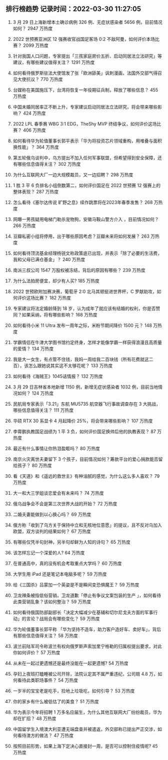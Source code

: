
## 排行榜趋势 记录时间：2022-03-30 11:27:05
  
  1. 3 月 29 日上海新增本土确诊病例 326 例、无症状感染者 5656 例，目前情况如何？ 2947 万热度
    
  2. 2022 世预赛亚洲区 12 强赛收官战国足客场 0:2 不敌阿曼，如何评价本场比赛？ 2099 万热度
    
  3. 针对我国人口问题，专家提出「三孩家庭房价五折、启动同居法立法研究」等建议，有哪些建议值得关注？ 1291 万热度
    
  4. 如何看待俄罗斯驻法大使馆发了张「欧洲舔美」讽刺漫画，法国外交部气得召见大使抗议？ 770 万热度
    
  5. 台媒称在美国施压下，台湾将恢复一年役期征兵制，释放了哪些信息？ 455 万热度
    
  6. 中国未婚同居率正不断上升，专家建议启动同居法立法研究，将会带来哪些影响？ 424 万热度
    
  7. 2022 LPL 春季赛 WBG 3:1 EDG，TheShy MVP 终结争议，如何评价这场比赛？ 406 万热度
    
  8. 如何看待华为轮值董事长郭平表示「华为将投资芯片领域重构，用堆叠与面积换性能」？ 364 万热度
    
  9. 第五轮俄乌谈判中，乌方提出不加入任何军事联盟，但希望得到安全保障，还有哪些信息值得关注？ 302 万热度
    
  10. 为什么互联网大厂一边大规模裁员，又一边招聘？ 298 万热度
    
  11. 1 胜 3 平 6 负排名小组倒数第二，如何评价国足在 2022 世预赛 12 强赛上的整体表现？ 287 万热度
    
  12. 怎么看待《塞尔达传说 旷野之息》续作跳票将在2023年春季发售？ 268 万热度
    
  13. 网曝一男孩疑用电梯门勒杀宠物狗，安徽马鞍山警方介入 ，目前情况如何？ 266 万热度
    
  14. 豆瓣私密小组将停用，出于哪些原因考虑？豆瓣未来将如何发展？ 263 万热度
    
  15. 如何看待顶流基金经理杨锐文称政策底已出现，并表示「除了必要的生活费，我和父母已满仓基金」？ 240 万热度
    
  16. 南派三叔公司 1547 万股权被冻结，背后的原因有哪些？ 239 万热度
    
  17. 为什么法拍房便宜，却少有人买? 185 万热度
    
  18. 2022 世预欧附加赛决赛，葡萄牙 2:0 北马其顿挺进世界杯，C 罗献助攻，如何评价这场比赛？ 182 万热度
    
  19. 专家建议将法定婚龄降到 18 岁，认为成年了就应该有结婚的权利，你是否赞同？如果采纳，将有哪些影响？ 168 万热度
    
  20. 如何看待小米 11 Ultra 发布一周年之际，米粉节期间降价 1500 元？ 148 万热度
    
  21. 学霸情侣在牛津大学图书馆约定终身，怎样才能像学霸一样获得浪漫且高质量的爱情？ 134 万热度
    
  22. 我是大一女生，有点管不住钱，我妈一周给我二百块钱（所有花费就这二百），该怎么跟她说其实这不太够花呢？ 133 万热度
    
  23. 如何看待《海贼王》1045话情报？ 132 万热度
    
  24. 3 月 29 日吉林省本地新增 1150 例，新增无症状感染者 1032 例，目前当地情况如何？ 124 万热度
    
  25. 民航局专家表示「3.21」东航 MU5735 航空器飞行事故调查存在 3 大挑战，哪些信息值得关注？ 111 万热度
    
  26. 华硕 RTX 30 系显卡 4 月起降价 25%，将会带来哪些影响？ 107 万热度
    
  27. 李霄鹏执教国足战绩为 1 平 3 负，如何评价国足换帅后他的执教表现？ 87 万热度
    
  28. 最近有什么事情让你热泪盈眶吗？ 80 万热度
    
  29. 南京火灾离世夫妻留下 3 个孩子，目前情况如何？筹款平台的爱心捐款能否留给孩子？ 80 万热度
    
  30. 看《天道》和《遥远的救世主》有种油腻的感觉，为什么这么多人喜欢？ 79 万热度
    
  31. 大一和大三学姐谈恋爱会有未来吗？ 74 万热度
    
  32. 俄乌战争会不会是第三次世界大战的开始？ 72 万热度
    
  33. 二婚夫妻能做到以心换心吗？ 69 万热度
    
  34. 俄方称「收到了乌方关于保持中立和无核地位意愿」的提议，且不反对乌加入欧盟，双方谈判的结果如何？ 67 万热度
    
  35. 有哪些仅凭半句封神，另半句却鲜为人知的诗句？ 65 万热度
    
  36. 该怎样忘记一个深爱的人? 64 万热度
    
  37. 在普通高中，真的没有机会考取重点大学吗？ 60 万热度
    
  38. 大学生用 iPad 还是笔记本电脑多呢？ 59 万热度
    
  39. 给《三国杀》吕蒙加一个英姿是不是瞬间变恐惧魔王？ 59 万热度
    
  40. 卫龙辣条被指低俗营销，卫龙道歉「停止有争议文案包装的生产 」，如何看待此类营销乱象？该如何整治？ 59 万热度
    
  41. 如何看待俄国防部副部长「决定大幅减少在基辅和切尔尼戈夫方面的军事行动」的言论？战局会有哪些变化？ 59 万热度
    
  42. 华为轮值董事长郭平称 「华为坚持不造车，助力客户造好车、卖好车」，背后有那些信息值得关注？ 58 万热度
    
  43. 波兰前陆军司令称波兰有权向俄罗斯声索加里宁格勒的归属权提出要求，对此你如何评价？ 57 万热度
    
  44. 从未在一起过更遗憾还是最终没能在一起更遗憾? 54 万热度
    
  45. 孕妇上夜班打瞌睡被公司开除，法院认定其不属严重违纪，公司赔 4.8 万，如何看待此类职场事件？ 54 万热度
    
  46. 一岁半的宝宝老是吃手，捡地上垃圾吃，如何引导？ 53 万热度
    
  47. 你的家乡有什么被低估了的美食？ 51 万热度
    
  48. 华为表示今年将招聘 1 万多名应届生，为什么其他互联网大厂纷纷裁员，华为却在扩招？ 48 万热度
    
  49. 中国留学生入境澳大利亚遭无端盘查并被遣返，外交部称已提出严正交涉，如何看待澳方的做法？ 47 万热度
    
  50. 按照目前形势，如果上海下定决心直接封一周，是否可以控制住疫情呢? 45 万热度
    
